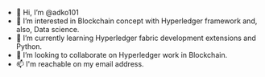 - 👋 Hi, I’m @adko101
- 👀 I’m interested in Blockchain concept with Hyperledger framework and, also, Data science.  
- 🌱 I’m currently learning Hyperledger fabric development extensions and Python.
- 💞️ I’m looking to collaborate on Hyperledger work in Blockchain.
- 📫 I'm reachable on my email address.

<!---
adko101/adko101 is a ✨ special ✨ repository because its `README.md` (this file) appears on your GitHub profile.
You can click the Preview link to take a look at your changes.
--->
